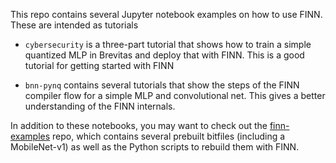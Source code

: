 This repo contains several Jupyter notebook examples on how to use FINN.
These are intended as tutorials

* `cybersecurity` is a three-part tutorial that shows how to train a simple
quantized MLP in Brevitas and deploy that with FINN. This is a good tutorial
for getting started with FINN

* `bnn-pynq` contains several tutorials that show the steps of the FINN
compiler flow for a simple MLP and convolutional net. This gives a better understanding of the FINN internals.

In addition to these notebooks, you may want to check out the [finn-examples](https://github.com/Xilinx/finn-examples) repo, which contains
several prebuilt bitfiles (including a MobileNet-v1) as well as the Python scripts to rebuild them with
FINN.

